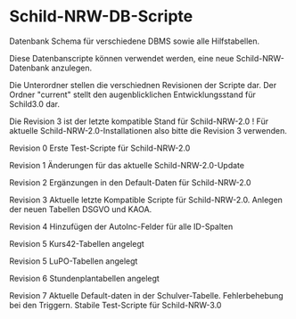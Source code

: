 # Schild-NRW-DB-Scripte

Datenbank Schema für verschiedene DBMS sowie alle Hilfstabellen.

Diese Datenbanscripte können verwendet werden, eine neue Schild-NRW-Datenbank anzulegen.

Die Unterordner stellen die verschiednen Revisionen der Scripte dar.
Der Ordner "current" stellt den augenblicklichen Entwicklungsstand für Schild3.0 dar.

Die Revision 3 ist der letzte kompatible Stand für Schild-NRW-2.0 !
Für aktuelle Schild-NRW-2.0-Installationen also bitte die Revision 3 verwenden.


Revision 0
Erste Test-Scripte für Schild-NRW-2.0

Revision 1
Änderungen für das aktuelle Schild-NRW-2.0-Update

Revision 2
Ergänzungen in den Default-Daten für Schild-NRW-2.0

Revision 3
Aktuelle letzte Kompatible Scripte für Schild-NRW-2.0.
Anlegen der neuen Tabellen DSGVO und KAOA.

Revision 4
Hinzufügen der AutoInc-Felder für alle ID-Spalten

Revision 5
Kurs42-Tabellen angelegt

Revision 5 
LuPO-Tabellen angelegt

Revision 6
Stundenplantabellen angelegt

Revision 7
Aktuelle Default-daten in der Schulver-Tabelle.
Fehlerbehebung bei den Triggern.
Stabile Test-Scripte für Schild-NRW-3.0
